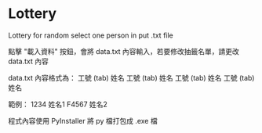 # Lottery
Lottery for random select one person in put .txt file

點擊 "載入資料" 按鈕，會將 data.txt 內容輸入，若要修改抽籤名單，請更改 data.txt 內容

data.txt 內容格式為：
工號 (tab) 姓名
工號 (tab) 姓名
工號 (tab) 姓名
工號 (tab) 姓名

範例：
1234	姓名1
F4567	姓名2

程式內容使用 PyInstaller 將 py 檔打包成 .exe 檔